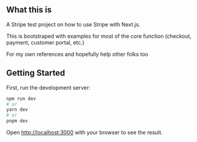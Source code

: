 ## What this is
A Stripe test project on how to use Stripe with Next.js.

This is bootstraped with examples for most of the core function (checkout, payment, customer portal, etc.)

For my own references and hopefully help other folks too

## Getting Started

First, run the development server:

```bash
npm run dev
# or
yarn dev
# or
pnpm dev
```

Open [http://localhost:3000](http://localhost:3000) with your browser to see the result.
